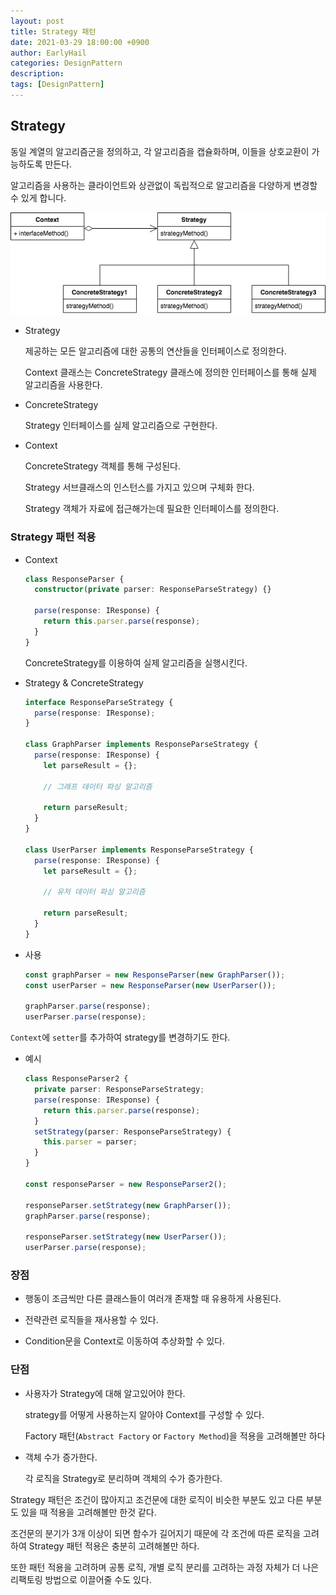 ```yaml
---
layout: post
title: Strategy 패턴
date: 2021-03-29 18:00:00 +0900
author: EarlyHail
categories: DesignPattern
description:
tags: [DesignPattern]
---
```


## Strategy

동일 계열의 알고리즘군을 정의하고, 각 알고리즘을 캡슐화하며, 이들을 상호교환이 가능하도록 만든다.

알고리즘을 사용하는 클라이언트와 상관없이 독립적으로 알고리즘을 다양하게 변경할 수 있게 합니다.

![strategy-diagram](/assets/posts/DesignPattern/Strategy/img1.png)

- Strategy

  제공하는 모든 알고리즘에 대한 공통의 연산들을 인터페이스로 정의한다.

  Context 클래스는 ConcreteStrategy 클래스에 정의한 인터페이스를 통해 실제 알고리즘을 사용한다.

- ConcreteStrategy

  Strategy 인터페이스를 실제 알고리즘으로 구현한다.

- Context

  ConcreteStrategy 객체를 통해 구성된다.

  Strategy 서브클래스의 인스턴스를 가지고 있으며 구체화 한다.

  Strategy 객체가 자료에 접근해가는데 필요한 인터페이스를 정의한다.

### Strategy 패턴 적용

- Context

  ```typescript
  class ResponseParser {
    constructor(private parser: ResponseParseStrategy) {}

    parse(response: IResponse) {
      return this.parser.parse(response);
    }
  }
  ```

  ConcreteStrategy를 이용하여 실제 알고리즘을 실행시킨다.

- Strategy & ConcreteStrategy

  ```typescript
  interface ResponseParseStrategy {
    parse(response: IResponse);
  }

  class GraphParser implements ResponseParseStrategy {
    parse(response: IResponse) {
      let parseResult = {};

      // 그래프 데이터 파싱 알고리즘

      return parseResult;
    }
  }

  class UserParser implements ResponseParseStrategy {
    parse(response: IResponse) {
      let parseResult = {};

      // 유저 데이터 파싱 알고리즘

      return parseResult;
    }
  }
  ```

- 사용

  ```typescript
  const graphParser = new ResponseParser(new GraphParser());
  const userParser = new ResponseParser(new UserParser());

  graphParser.parse(response);
  userParser.parse(response);
  ```

`Context`에 `setter`를 추가하여 strategy를 변경하기도 한다.

- 예시

  ```typescript
  class ResponseParser2 {
    private parser: ResponseParseStrategy;
    parse(response: IResponse) {
      return this.parser.parse(response);
    }
    setStrategy(parser: ResponseParseStrategy) {
      this.parser = parser;
    }
  }

  const responseParser = new ResponseParser2();

  responseParser.setStrategy(new GraphParser());
  graphParser.parse(response);

  responseParser.setStrategy(new UserParser());
  userParser.parse(response);
  ```

### 장점

- 행동이 조금씩만 다른 클래스들이 여러개 존재할 때 유용하게 사용된다.

- 전략관련 로직들을 재사용할 수 있다.

- Condition문을 Context로 이동하여 추상화할 수 있다.

### 단점

- 사용자가 Strategy에 대해 알고있어야 한다.

  strategy를 어떻게 사용하는지 알아야 Context를 구성할 수 있다.

  Factory 패턴(`Abstract Factory` or `Factory Method`)을 적용을 고려해볼만 하다

- 객체 수가 증가한다.

  각 로직을 Strategy로 분리하며 객체의 수가 증가한다.

Strategy 패턴은 조건이 많아지고 조건문에 대한 로직이 비슷한 부분도 있고 다른 부분도 있을 때 적용을 고려해볼만 한것 같다.

조건문의 분기가 3개 이상이 되면 함수가 길어지기 때문에 각 조건에 따른 로직을 고려하여 Strategy 패턴 적용은 충분히 고려해볼만 하다.

또한 패턴 적용을 고려하며 공통 로직, 개별 로직 분리를 고려하는 과정 자체가 더 나은 리팩토링 방법으로 이끌어줄 수도 있다.
